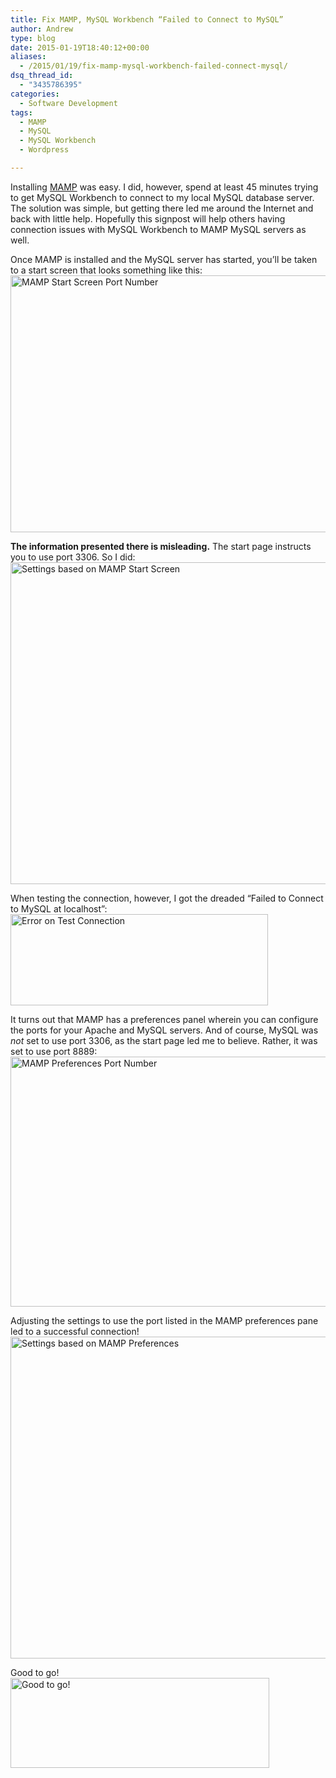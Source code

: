 ```yaml
---
title: Fix MAMP, MySQL Workbench “Failed to Connect to MySQL”
author: Andrew
type: blog
date: 2015-01-19T18:40:12+00:00
aliases:
  - /2015/01/19/fix-mamp-mysql-workbench-failed-connect-mysql/
dsq_thread_id:
  - "3435786395"
categories:
  - Software Development
tags:
  - MAMP
  - MySQL
  - MySQL Workbench
  - Wordpress

---
```

Installing [MAMP][1] was easy. I did, however, spend at least 45 minutes trying to get MySQL Workbench to connect to my local MySQL database server. The solution was simple, but getting there led me around the Internet and back with little help. Hopefully this signpost will help others having connection issues with MySQL Workbench to MAMP MySQL servers as well.

Once MAMP is installed and the MySQL server has started, you&#8217;ll be taken to a start screen that looks something like this:  
[<img src="http://www.andrewcbancroft.com/wp-content/uploads/2015/01/MAMP_StartScreen.png" alt="MAMP Start Screen Port Number" width="601" height="411" class="alignnone size-full wp-image-11187" srcset="https://www.andrewcbancroft.com/wp-content/uploads/2015/01/MAMP_StartScreen.png 601w, https://www.andrewcbancroft.com/wp-content/uploads/2015/01/MAMP_StartScreen-300x205.png 300w" sizes="(max-width: 601px) 100vw, 601px" />][2]

**The information presented there is misleading.** The start page instructs you to use port 3306. So I did:  
[<img src="http://www.andrewcbancroft.com/wp-content/uploads/2015/01/SettingsBasedOnStartScreen.png" alt="Settings based on MAMP Start Screen" width="897" height="515" class="alignnone size-full wp-image-11185" srcset="https://www.andrewcbancroft.com/wp-content/uploads/2015/01/SettingsBasedOnStartScreen.png 897w, https://www.andrewcbancroft.com/wp-content/uploads/2015/01/SettingsBasedOnStartScreen-300x172.png 300w" sizes="(max-width: 897px) 100vw, 897px" />][3]

When testing the connection, however, I got the dreaded &#8220;Failed to Connect to MySQL at localhost&#8221;:  
[<img src="http://www.andrewcbancroft.com/wp-content/uploads/2015/01/ErrorOnTestConnection.png" alt="Error on Test Connection" width="412" height="146" class="alignnone size-full wp-image-11184" srcset="https://www.andrewcbancroft.com/wp-content/uploads/2015/01/ErrorOnTestConnection.png 412w, https://www.andrewcbancroft.com/wp-content/uploads/2015/01/ErrorOnTestConnection-300x106.png 300w" sizes="(max-width: 412px) 100vw, 412px" />][4]

It turns out that MAMP has a preferences panel wherein you can configure the ports for your Apache and MySQL servers. And of course, MySQL was _not_ set to use port 3306, as the start page led me to believe. Rather, it was set to use port 8889:  
[<img src="http://www.andrewcbancroft.com/wp-content/uploads/2015/01/MAMP_Preferences_Port.png" alt="MAMP Preferences Port Number" width="529" height="400" class="alignnone size-full wp-image-11186" srcset="https://www.andrewcbancroft.com/wp-content/uploads/2015/01/MAMP_Preferences_Port.png 529w, https://www.andrewcbancroft.com/wp-content/uploads/2015/01/MAMP_Preferences_Port-300x227.png 300w" sizes="(max-width: 529px) 100vw, 529px" />][5]

Adjusting the settings to use the port listed in the MAMP preferences pane led to a successful connection!  
[<img src="http://www.andrewcbancroft.com/wp-content/uploads/2015/01/SettingsBasedOnMAMPPreferences1.png" alt="Settings based on MAMP Preferences" width="897" height="515" class="alignnone size-full wp-image-11198" srcset="https://www.andrewcbancroft.com/wp-content/uploads/2015/01/SettingsBasedOnMAMPPreferences1.png 897w, https://www.andrewcbancroft.com/wp-content/uploads/2015/01/SettingsBasedOnMAMPPreferences1-300x172.png 300w" sizes="(max-width: 897px) 100vw, 897px" />][6]

Good to go!  
[<img src="http://www.andrewcbancroft.com/wp-content/uploads/2015/01/GoodToGo.png" alt="Good to go!" width="414" height="144" class="alignnone size-full wp-image-11190" srcset="https://www.andrewcbancroft.com/wp-content/uploads/2015/01/GoodToGo.png 414w, https://www.andrewcbancroft.com/wp-content/uploads/2015/01/GoodToGo-300x104.png 300w" sizes="(max-width: 414px) 100vw, 414px" />][7]

 [1]: http://www.mamp.info/
 [2]: http://www.andrewcbancroft.com/wp-content/uploads/2015/01/MAMP_StartScreen.png
 [3]: http://www.andrewcbancroft.com/wp-content/uploads/2015/01/SettingsBasedOnStartScreen.png
 [4]: http://www.andrewcbancroft.com/wp-content/uploads/2015/01/ErrorOnTestConnection.png
 [5]: http://www.andrewcbancroft.com/wp-content/uploads/2015/01/MAMP_Preferences_Port.png
 [6]: http://www.andrewcbancroft.com/wp-content/uploads/2015/01/SettingsBasedOnMAMPPreferences1.png
 [7]: http://www.andrewcbancroft.com/wp-content/uploads/2015/01/GoodToGo.png
